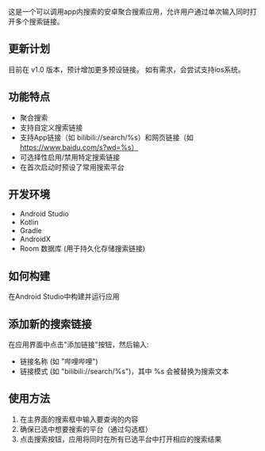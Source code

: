 这是一个可以调用app内搜索的安卓聚合搜索应用，允许用户通过单次输入同时打开多个搜索链接。

## 更新计划

目前在 v1.0 版本，预计增加更多预设链接。
如有需求，会尝试支持ios系统。

## 功能特点

- 聚合搜索
- 支持自定义搜索链接
- 支持App链接（如 bilibili://search/%s）和网页链接（如 https://www.baidu.com/s?wd=%s）
- 可选择性启用/禁用特定搜索链接
- 在首次启动时预设了常用搜索平台

## 开发环境

- Android Studio
- Kotlin
- Gradle
- AndroidX
- Room 数据库 (用于持久化存储搜索链接)

## 如何构建

在Android Studio中构建并运行应用

## 添加新的搜索链接

在应用界面中点击"添加链接"按钮，然后输入:
- 链接名称 (如 "哔哩哔哩")
- 链接模式 (如 "bilibili://search/%s")，其中 %s 会被替换为搜索文本

## 使用方法

1. 在主界面的搜索框中输入要查询的内容
2. 确保已选中想要搜索的平台（通过勾选框）
3. 点击搜索按钮，应用将同时在所有已选平台中打开相应的搜索结果
